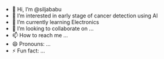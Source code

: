 - 👋 Hi, I’m @siljababu
- 👀 I’m interested in early stage of cancer detection using AI
- 🌱 I’m currently learning Electronics
- 💞️ I’m looking to collaborate on ...
- 📫 How to reach me ...
- 😄 Pronouns: ...
- ⚡ Fun fact: ...

<!---
siljababu/siljababu is a ✨ special ✨ repository because its `README.md` (this file) appears on your GitHub profile.
You can click the Preview link to take a look at your changes.
--->
